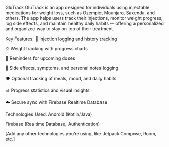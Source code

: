 GluTrack
GluTrack is an app designed for individuals using injectable medications for weight loss, such as Ozempic, Mounjaro, Saxenda, and others. The app helps users track their injections, monitor weight progress, log side effects, and maintain healthy daily habits — offering a personalized and organized way to stay on top of their treatment.

Key Features:
💉 Injection logging and history tracking

⚖️ Weight tracking with progress charts

📅 Reminders for upcoming doses

📝 Side effects, symptoms, and personal notes logging

🍽️ Optional tracking of meals, mood, and daily habits

📊 Progress statistics and visual insights

☁️ Secure sync with Firebase Realtime Database

Technologies Used:
Android (Kotlin/Java)

Firebase (Realtime Database, Authentication)

[Add any other technologies you’re using, like Jetpack Compose, Room, etc.]
